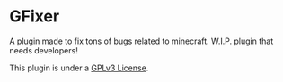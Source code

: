 # GFixer
A plugin made to fix tons of bugs related to minecraft. W.I.P. plugin that needs developers!

This plugin is under a [GPLv3 License](http://www.gnu.org/licenses/gpl-3.0.txt).

